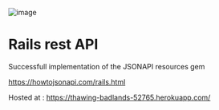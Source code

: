 ![image](https://user-images.githubusercontent.com/22703571/85849991-3e8e6a00-b7ac-11ea-944a-a241253db599.png)

# Rails rest API

Successfull implementation of the JSONAPI resources gem

https://howtojsonapi.com/rails.html

Hosted at :
https://thawing-badlands-52765.herokuapp.com/
